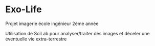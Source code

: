 # Exo-Life
Projet imagerie école ingénieur 2ème année

Utilisation de SciLab pour analyser/traiter des images et déceler une éventuelle vie extra-terrestre
